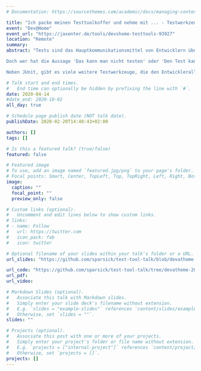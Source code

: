 ```yaml
---
# Documentation: https://sourcethemes.com/academic/docs/managing-content/

title: "Ich packe meinen Testtoolkoffer und nehme mit ... - Testwerkzeuge für den Entwickleralltag"
event: "Dev@Home"
event_url: "https://jaxenter.de/tools/devshome-testtools-93927"
location: "Remote"
summary:
abstract: "Tests sind das Hauptkommunikationsmittel von Entwicklern über den Code. Mit Tests kommuniziert man auch noch mit dem nächsten Entwickler, nachdem man das Projekt verlassen hat. Tests sind eine lebende Spezifikation des Codes, den sie testen. Man sollte sie mindestens so sauber halten, wie den Produktionscode - wenn nicht sauberer.

Doch wer hat die Aussage 'Das kann man nicht testen' oder 'Den Test kann man nicht schöner schreiben' noch nicht gehört? Oft basieren diese Aussagen darauf, dass man den Großteil des Arsenals der Testwerkzeuge, die uns Java-Entwicklern inzwischen zur Verfügung stehen, noch nicht kennt.

Neben JUnit, gibt es viele weitere Testwerkzeuge, die den Entwickleralltag beim Testschreiben vereinfachen können. Dieser Vortrag gibt einen Überblick über nicht so bekannte Features von JUnit 5 und stellt nicht so bekannte Testwerkzeuge vor, mit denen das Schreiben von Tests wieder Spaß macht."

# Talk start and end times.
#   End time can optionally be hidden by prefixing the line with `#`.
date: 2020-04-14
#date_end: 2020-10-02
all_day: true

# Schedule page publish date (NOT talk date).
publishDate: 2020-02-20T14:48:43+02:00

authors: []
tags: []

# Is this a featured talk? (true/false)
featured: false

# Featured image
# To use, add an image named `featured.jpg/png` to your page's folder.
# Focal points: Smart, Center, TopLeft, Top, TopRight, Left, Right, BottomLeft, Bottom, BottomRight.
image:
  caption: ""
  focal_point: ""
  preview_only: false

# Custom links (optional).
#   Uncomment and edit lines below to show custom links.
# links:
# - name: Follow
#   url: https://twitter.com
#   icon_pack: fab
#   icon: twitter

# Optional filename of your slides within your talk's folder or a URL.
url_slides: "https://github.com/sparsick/test-tool-talk/blob/devathome-20/slides/2020.04%20-%20Dev%40Home%20-%20Ich%20packe%20meinen%20Testtoolkoffer%20und%20nehme%20mit.pdf"

url_code: "https://github.com/sparsick/test-tool-talk/tree/devathome-20"
url_pdf:
url_video:

# Markdown Slides (optional).
#   Associate this talk with Markdown slides.
#   Simply enter your slide deck's filename without extension.
#   E.g. `slides = "example-slides"` references `content/slides/example-slides.md`.
#   Otherwise, set `slides = ""`.
slides: ""

# Projects (optional).
#   Associate this post with one or more of your projects.
#   Simply enter your project's folder or file name without extension.
#   E.g. `projects = ["internal-project"]` references `content/project/deep-learning/index.md`.
#   Otherwise, set `projects = []`.
projects: []
---
```

